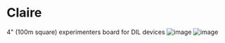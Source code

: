 # Claire
4" (100m square) experimenters board for DIL devices 
![image](https://github.com/user-attachments/assets/0cdf8d7b-c57a-4231-b8f8-c45b7e8e0cae)
![image](https://github.com/user-attachments/assets/7e8ea693-7a9f-4c70-a0e7-21c750970d75)
